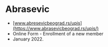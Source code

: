 # Abrasevic
- [www.abresevicbeograd.rs/upis](https://www.abrasevicbeograd.rs/upis/)
- Online Form - Enrollment of a new member
- January 2022.
